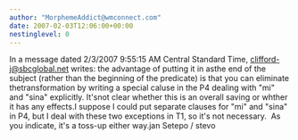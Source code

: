 ```yaml
---
author: "MorphemeAddict@wmconnect.com"
date: 2007-02-03T12:06:00+00:00
nestinglevel: 0
---
```

In a message dated 2/3/2007 9:55:15 AM Central Standard Time, [clifford-j@sbcglobal.net](mailto://clifford-j@sbcglobal.net) writes:
the advantage of putting it in asthe end of the subject (rather than the beginning of the predicate) is that you can eliminate thetransformation by writing a special caluse in the P4 dealing with "mi" and "sina" explicitly. It'snot clear whether this is an overall saving or whther it has any effects.I suppose I could put separate clauses for "mi" and "sina" in P4, but I deal with these two exceptions in T1, so it's not necessary.  As you indicate, it's a toss-up either way.jan Setepo / stevo
